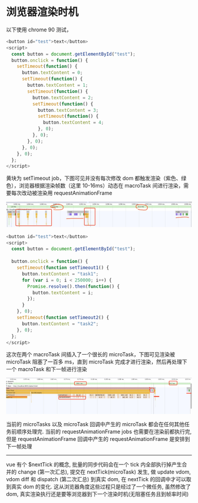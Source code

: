 # 浏览器渲染时机

以下使用 chrome 90 测试，

```js
<button id="test">text</button>
<script>
  const button = document.getElementById("test");
  button.onclick = function() {
    setTimeout(function() {
      button.textContent = 0;
      setTimeout(function() {
        button.textContent = 1;
        setTimeout(function() {
          button.textContent = 2;
          setTimeout(function() {
            button.textContent = 3;
            setTimeout(function() {
              button.textContent = 4;
            }, 0);
          }, 0);
        }, 0);
      }, 0);
    }, 0);
  };
</script>
```

黄块为 setTimeout job，下图可见并没有每次修改 dom 都触发渲染（紫色、绿色），浏览器根据渲染帧数（这里 10-16ms）动态在 macroTask 间进行渲染，需要每次改动被渲染用 requestAnimationFrame

![image](../assets/images/2021-1-1.png)

```js
<button id="test">text</button>
<script>
  const button = document.getElementById("test");

  button.onclick = function() {
    setTimeout(function setTimeout1() {
      button.textContent = "task1";
      for (var i = 0; i < 250000; i++) {
        Promise.resolve().then(function() {
          button.textContent = i;
        });
      }
    }, 0);
    setTimeout(function setTimeout2() {
      button.textContent = "task2";
    }, 0);
  };
</script>
```

这次在两个 macroTask 间插入了一个很长的 microTask，下图可见渲染被 microTask 阻塞了一百多 ms，直到 microTask 完成才进行渲染，然后再处理下一个 macroTask 和下一帧进行渲染

![image](../assets/images/2021-1-2.png)

当前的 microTasks 以及 microTask 回调中产生的 microTask 都会在任何其他任务前顺序处理完.
当前的 requestAnimationFrame jobs 也需要在渲染前都执行完, 但是 requestAnimationFrame 回调中产生的 requestAnimationFrame 是安排到下一帧处理

---

vue 有个 $nextTick 的概念, 批量的同步代码会在一个 tick 内全部执行掉产生合并的 change (第一次汇总), 提交在 nextTick(microTask) 发生, 做 update vdom, vdom diff 和 dispatch (第二次汇总) 到真实 dom, 在 nextTick 的回调中才可以取到真实 dom 的变化. 这从浏览器角度这些过程只是经过了一个微任务, 虽然修改了 dom, 真实渲染执行还是要等浏览器到下一个渲染时机(无阻塞任务且到帧率时间)
